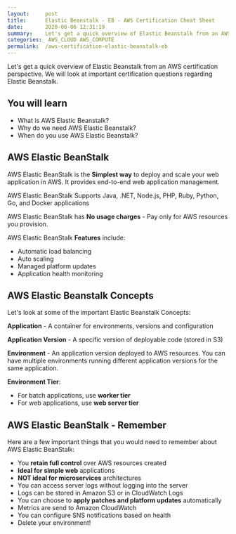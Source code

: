 ```yaml
---
layout:     post
title:      Elastic Beanstalk - EB - AWS Certification Cheat Sheet
date:       2020-06-06 12:31:19
summary:    Let's get a quick overview of Elastic Beanstalk from an AWS certification perspective. We will look at important certification questions regarding Elastic Beanstalk. 
categories:  AWS_CLOUD AWS_COMPUTE
permalink:  /aws-certification-elastic-beanstalk-eb
---
```


Let's get a quick overview of Elastic Beanstalk from an AWS certification perspective. We will look at important certification questions regarding Elastic Beanstalk.

## You will learn
- What is AWS Elastic Beanstalk?
- Why do we need AWS Elastic Beanstalk?
- When do you use AWS Elastic Beanstalk?


## AWS Elastic BeanStalk

AWS Elastic BeanStalk is the **Simplest way** to deploy and scale your web application in AWS. It provides end-to-end web application management.

AWS Elastic BeanStalk Supports Java, .NET, Node.js, PHP, Ruby, Python, Go, and Docker applications

AWS Elastic BeanStalk has **No usage charges** - Pay only for AWS resources you provision.

AWS Elastic BeanStalk **Features** include:
- Automatic load balancing 
- Auto scaling
- Managed platform updates 
- Application health monitoring

## AWS Elastic Beanstalk Concepts

Let's look at some of the important Elastic Beanstalk Concepts:

**Application** - A container for environments, versions and configuration

**Application Version** - A specific version of deployable code (stored in S3)

**Environment** - An application version deployed to AWS resources. You can have multiple environments running different application versions for the same application.

**Environment Tier**:
- For batch applications, use **worker tier**
- For web applications, use **web server tier**

## AWS Elastic BeanStalk - Remember

Here are a few important things that you would need to remember about AWS Elastic BeanStalk:
- You **retain full control** over AWS resources created
- **Ideal for simple web** applications
- **NOT ideal for microservices** architectures
- You can access server logs without logging into the server
- Logs can be stored in Amazon S3 or in CloudWatch Logs
- You can choose to **apply patches and platform updates** automatically
- Metrics are send to Amazon CloudWatch
- You can configure SNS notifications based on health
- Delete your environment!
